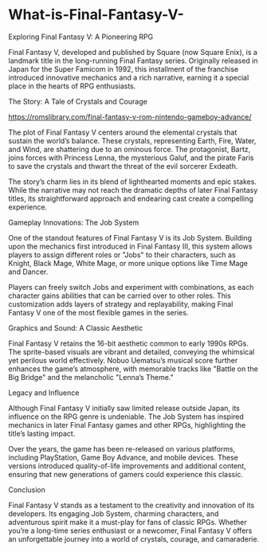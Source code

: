 # What-is-Final-Fantasy-V-
Exploring Final Fantasy V: A Pioneering RPG

Final Fantasy V, developed and published by Square (now Square Enix), is a landmark title in the long-running Final Fantasy series. Originally released in Japan for the Super Famicom in 1992, this installment of the franchise introduced innovative mechanics and a rich narrative, earning it a special place in the hearts of RPG enthusiasts.

The Story: A Tale of Crystals and Courage

https://romslibrary.com/final-fantasy-v-rom-nintendo-gameboy-advance/


The plot of Final Fantasy V centers around the elemental crystals that sustain the world’s balance. These crystals, representing Earth, Fire, Water, and Wind, are shattering due to an ominous force. The protagonist, Bartz, joins forces with Princess Lenna, the mysterious Galuf, and the pirate Faris to save the crystals and thwart the threat of the evil sorcerer Exdeath.

The story’s charm lies in its blend of lighthearted moments and epic stakes. While the narrative may not reach the dramatic depths of later Final Fantasy titles, its straightforward approach and endearing cast create a compelling experience.

Gameplay Innovations: The Job System

One of the standout features of Final Fantasy V is its Job System. Building upon the mechanics first introduced in Final Fantasy III, this system allows players to assign different roles or "Jobs" to their characters, such as Knight, Black Mage, White Mage, or more unique options like Time Mage and Dancer.

Players can freely switch Jobs and experiment with combinations, as each character gains abilities that can be carried over to other roles. This customization adds layers of strategy and replayability, making Final Fantasy V one of the most flexible games in the series.

Graphics and Sound: A Classic Aesthetic

Final Fantasy V retains the 16-bit aesthetic common to early 1990s RPGs. The sprite-based visuals are vibrant and detailed, conveying the whimsical yet perilous world effectively. Nobuo Uematsu’s musical score further enhances the game’s atmosphere, with memorable tracks like "Battle on the Big Bridge" and the melancholic "Lenna’s Theme."

Legacy and Influence

Although Final Fantasy V initially saw limited release outside Japan, its influence on the RPG genre is undeniable. The Job System has inspired mechanics in later Final Fantasy games and other RPGs, highlighting the title’s lasting impact.

Over the years, the game has been re-released on various platforms, including PlayStation, Game Boy Advance, and mobile devices. These versions introduced quality-of-life improvements and additional content, ensuring that new generations of gamers could experience this classic.

Conclusion

Final Fantasy V stands as a testament to the creativity and innovation of its developers. Its engaging Job System, charming characters, and adventurous spirit make it a must-play for fans of classic RPGs. Whether you’re a long-time series enthusiast or a newcomer, Final Fantasy V offers an unforgettable journey into a world of crystals, courage, and camaraderie.

